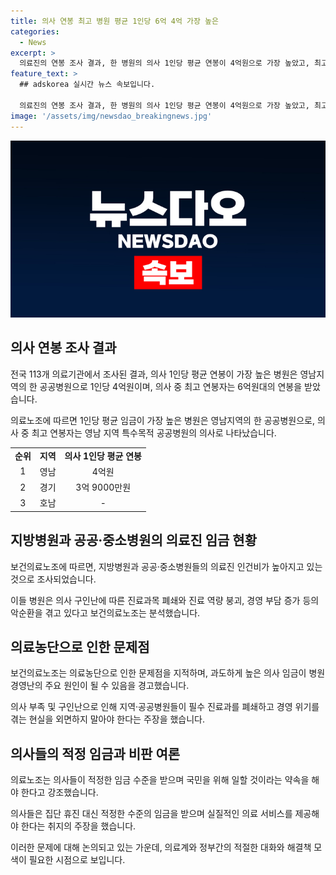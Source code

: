 ```yaml
---
title: 의사 연봉 최고 병원 평균 1인당 6억 4억 가장 높은
categories:
  - News
excerpt: >
  의료진의 연봉 조사 결과, 한 병원의 의사 1인당 평균 연봉이 4억원으로 가장 높았고, 최고 연봉은 6억원대로 나타났다. 이로 인해 지방병원과 공공·중소병원들이 의사를 구하기 어렵다는 우려가 제기되고 있으며, 의료노조는 이를 바탕으로 정부의 의료 정책을 규탄하는 움직임을 보이고 있다. 또한, 의사 인건비가 경영난의 주요 원인이 되고 있다는 지적도 제기되고 있으며, 보건복지부 자료에 따르면 의사들의 평균 연봉은 3억 100만원으로 분석되었다. 의료노조는 해당 문제에 대한 대국민 약속을 촉구하고 있다.
feature_text: >
  ## adskorea 실시간 뉴스 속보입니다.

  의료진의 연봉 조사 결과, 한 병원의 의사 1인당 평균 연봉이 4억원으로 가장 높았고, 최고 연봉은 6억원대로 나타났다. 이로 인해 지방병원과 공공·중소병원들이 의사를 구하기 어렵다는 우려가 제기되고 있으며, 의료노조는 이를 바탕으로 정부의 의료 정책을 규탄하는 움직임을 보이고 있다. 또한, 의사 인건비가 경영난의 주요 원인이 되고 있다는 지적도 제기되고 있으며, 보건복지부 자료에 따르면 의사들의 평균 연봉은 3억 100만원으로 분석되었다. 의료노조는 해당 문제에 대한 대국민 약속을 촉구하고 있다.
image: '/assets/img/newsdao_breakingnews.jpg'
---
```


<p><img src="/assets/img/newsdao_breakingnews.jpg" alt="adskorea 속보" /></p>

<h2 data-ke-size="size26">의사 연봉 조사 결과</h2>

<p>전국 113개 의료기관에서 조사된 결과, 의사 1인당 평균 연봉이 가장 높은 병원은 영남지역의 한 공공병원으로 1인당 4억원이며, 의사 중 최고 연봉자는 6억원대의 연봉을 받았습니다.</p>

<p data-ke-size="size16">의료노조에 따르면 1인당 평균 임금이 가장 높은 병원은 영남지역의 한 공공병원으로, 의사 중 최고 연봉자는 영남 지역 특수목적 공공병원의 의사로 나타났습니다.</p>

<table>
    <tr>
        <td style="text-align: center; height: 17px;"><b>순위</b></td>
        <td style="text-align: center; height: 17px;"><b>지역</b></td>
        <td style="text-align: center; height: 17px;"><b>의사 1인당 평균 연봉</b></td>
    </tr>
    <tr>
        <td style="text-align: center; height: 17px;">1</td>
        <td style="text-align: center; height: 17px;">영남</td>
        <td style="text-align: center; height: 17px;">4억원</td>
    </tr>
    <tr>
        <td style="text-align: center; height: 17px;">2</td>
        <td style="text-align: center; height: 17px;">경기</td>
        <td style="text-align: center; height: 17px;">3억 9000만원</td>
    </tr>
    <tr>
        <td style="text-align: center; height: 17px;">3</td>
        <td style="text-align: center; height: 17px;">호남</td>
        <td style="text-align: center; height: 17px;">-</td>
    </tr>
</table>

<h2 data-ke-size="size26">지방병원과 공공·중소병원의 의료진 임금 현황</h2>

<p>보건의료노조에 따르면, 지방병원과 공공·중소병원들의 의료진 인건비가 높아지고 있는 것으로 조사되었습니다.</p>

<p data-ke-size="size16">이들 병원은 의사 구인난에 따른 진료과목 폐쇄와 진료 역량 붕괴, 경영 부담 증가 등의 악순환을 겪고 있다고 보건의료노조는 분석했습니다.</p>

<h2 data-ke-size="size26">의료농단으로 인한 문제점</h2>

<p>보건의료노조는 의료농단으로 인한 문제점을 지적하며, 과도하게 높은 의사 임금이 병원 경영난의 주요 원인이 될 수 있음을 경고했습니다.</p>

<p data-ke-size="size16">의사 부족 및 구인난으로 인해 지역·공공병원들이 필수 진료과를 폐쇄하고 경영 위기를 겪는 현실을 외면하지 말아야 한다는 주장을 했습니다.</p>

<h2 data-ke-size="size26">의사들의 적정 임금과 비판 여론</h2>

<p>의료노조는 의사들이 적정한 임금 수준을 받으며 국민을 위해 일할 것이라는 약속을 해야 한다고 강조했습니다.</p>

<p data-ke-size="size16">의사들은 집단 휴진 대신 적정한 수준의 임금을 받으며 실질적인 의료 서비스를 제공해야 한다는 취지의 주장을 했습니다.</p>

<p>이러한 문제에 대해 논의되고 있는 가운데, 의료계와 정부간의 적절한 대화와 해결책 모색이 필요한 시점으로 보입니다.</p>

